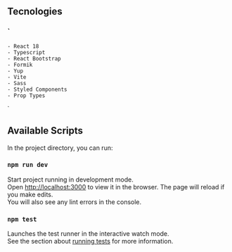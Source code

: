 ## Tecnologies

### `

    - React 18
    - Typescript
    - React Bootstrap
    - Formik
    - Yup
    - Vite
    - Sass
    - Styled Components
    - Prop Types

`

## Available Scripts

In the project directory, you can run:

### `npm run dev`

Start project running in development mode. <br /> Open [http://localhost:3000](http://localhost:3000) to view it in the browser.
The page will reload if you make edits.<br />
You will also see any lint errors in the console.

### `npm test`

Launches the test runner in the interactive watch mode.<br />
See the section about [running tests](https://facebook.github.io/create-react-app/docs/running-tests) for more information.
